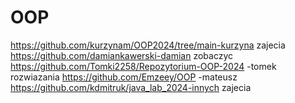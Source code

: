 # OOP
 https://github.com/kurzynam/OOP2024/tree/main-kurzyna zajecia
https://github.com/damiankawerski-damian zobaczyc
https://github.com/Tomki2258/Repozytorium-OOP-2024 -tomek rozwiazania
https://github.com/Emzeey/OOP -mateusz
https://github.com/kdmitruk/java_lab_2024-innych zajecia
